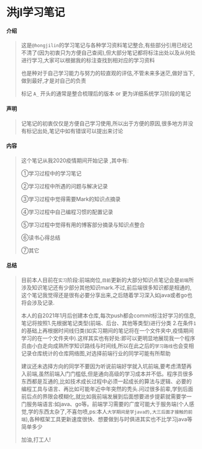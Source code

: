 # 洪jl学习笔记

#### 介绍
> 这是`@hongjilin`的学习笔记与各种学习资料笔记整合,有些部分引用已经记不清了(因为初衷只为方便自己查阅),但大部分笔记都将标注出处以及从何处进行学习,大家可以根据我的标注查找到相对应的学习资料
>
> 也是种对于自己学习能力与努力的较直观的评估,不管未来多迷茫,做好当下,做到最好,才是对自己的负责
>
> 标记 `A_` 开头的通常是整合梳理后的版本 or 更为详细系统学习阶段的笔记


#### 声明
> 记笔记的初衷仅仅是方便自己学习使用,所以出于方便的原因,很多地方并没有标记出处,笔记中如有错误可以提出来讨论

#### 内容
> 这个笔记从我2020疫情期间开始记录 ,其中有:
>
> ①学习过程中的学习笔记
>
> ②学习过程中所遇的问题与解决记录
>
> ③学习过程中觉得需要Mark的知识点摘录
>
> ④学习过程中自己编程习惯的配置记录
>
> ⑤学习过程中觉得有用的博客部分摘录与知识点整合
>
> ⑥读书心得总结
>
> ⑦其它

#### 总结
> 目前本人目前在`实习`阶段:前端岗位,`目前`更新的大部分知识点笔记会是`前端`所涉及知识笔记还有少部分其他知识mark.不过,前后端很多知识都是相通的,这个笔记我觉得还是很有必要分享出来,之后随着学习深入如java或者go也将会涉及记录.
>
> 本人的自2021年1月后创建本仓库,每次push都会commit标注好学习的信息,笔记将按照1.先根据笔记类型(前端、后台、其他等类型)进行分类 2.在条件`1`的基础上再根据时间线归类(如实习期间的笔记将在一个文件夹中,疫情期间学习的在一个文件夹中).这样其实也有好处:即可以更明显地展现我一个程序员由小白走向成熟所学知识路线与时间线,所以在此之后的`学习路线`也会变相记录仓库统计的仓库网络图,对选择前端行业的同学可能有所帮助
>
> 建议还未选择方向的同学不要因为听说前端好学就入坑前端,要考虑清楚再入前端,虽然前端入门门槛低,但是通向高级的学习成本并不低。程序员很多东西都是互通的,比如技术成长过程中必须一起成长的算法与逻辑、必要的编程工具与语言、再比如可能年近中年突然的秃头.问过很多前辈,学到后面前后点的界限会模糊化,就比如我前端发展到后面想要进步提薪就需要学一门服务端语言:如java、go等。前端学习需要的广度可能大于服务端(个人感觉,学的东西太杂了,不喜勿喷,ps:本人`大学期间是学java的,大三后面才接触的前端`),各种框架工具更新速度很快、想要做到与时俱进其实也不比学习java等简单多少
>
> 加油,打工人!
